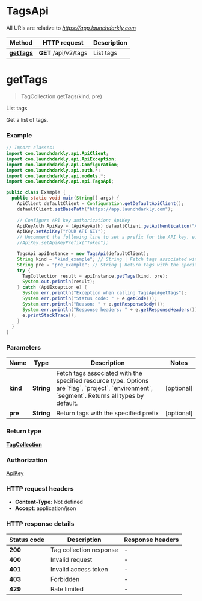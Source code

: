 # TagsApi

All URIs are relative to *https://app.launchdarkly.com*

Method | HTTP request | Description
------------- | ------------- | -------------
[**getTags**](TagsApi.md#getTags) | **GET** /api/v2/tags | List tags


<a name="getTags"></a>
# **getTags**
> TagCollection getTags(kind, pre)

List tags

Get a list of tags.

### Example
```java
// Import classes:
import com.launchdarkly.api.ApiClient;
import com.launchdarkly.api.ApiException;
import com.launchdarkly.api.Configuration;
import com.launchdarkly.api.auth.*;
import com.launchdarkly.api.models.*;
import com.launchdarkly.api.api.TagsApi;

public class Example {
  public static void main(String[] args) {
    ApiClient defaultClient = Configuration.getDefaultApiClient();
    defaultClient.setBasePath("https://app.launchdarkly.com");
    
    // Configure API key authorization: ApiKey
    ApiKeyAuth ApiKey = (ApiKeyAuth) defaultClient.getAuthentication("ApiKey");
    ApiKey.setApiKey("YOUR API KEY");
    // Uncomment the following line to set a prefix for the API key, e.g. "Token" (defaults to null)
    //ApiKey.setApiKeyPrefix("Token");

    TagsApi apiInstance = new TagsApi(defaultClient);
    String kind = "kind_example"; // String | Fetch tags associated with the specified resource type. Options are `flag`, `project`, `environment`, `segment`. Returns all types by default.
    String pre = "pre_example"; // String | Return tags with the specified prefix
    try {
      TagCollection result = apiInstance.getTags(kind, pre);
      System.out.println(result);
    } catch (ApiException e) {
      System.err.println("Exception when calling TagsApi#getTags");
      System.err.println("Status code: " + e.getCode());
      System.err.println("Reason: " + e.getResponseBody());
      System.err.println("Response headers: " + e.getResponseHeaders());
      e.printStackTrace();
    }
  }
}
```

### Parameters

Name | Type | Description  | Notes
------------- | ------------- | ------------- | -------------
 **kind** | **String**| Fetch tags associated with the specified resource type. Options are &#x60;flag&#x60;, &#x60;project&#x60;, &#x60;environment&#x60;, &#x60;segment&#x60;. Returns all types by default. | [optional]
 **pre** | **String**| Return tags with the specified prefix | [optional]

### Return type

[**TagCollection**](TagCollection.md)

### Authorization

[ApiKey](../README.md#ApiKey)

### HTTP request headers

 - **Content-Type**: Not defined
 - **Accept**: application/json

### HTTP response details
| Status code | Description | Response headers |
|-------------|-------------|------------------|
**200** | Tag collection response |  -  |
**400** | Invalid request |  -  |
**401** | Invalid access token |  -  |
**403** | Forbidden |  -  |
**429** | Rate limited |  -  |

